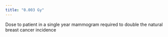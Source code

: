 ```yaml
---
title: "0.003 Gy"
---
```

Dose to patient in a single year mammogram required to double the natural breast cancer incidence

